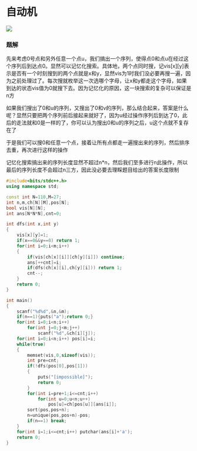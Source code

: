# 自动机

![](http://www.ebola.pro/images/20180908A.jpg)

### 题解

先来考虑0号点和另外任意一个点u，我们搞出一个序列，使得点0和点u在经过这个序列后到达点0。显然可以记忆化搜索。具体地，两个点同时搜，记vis\[x\]\[y\]表示是否有一个时刻搜到的两个点就是x和y，显然vis为1时我们没必要再搜一遍，因为之前处理过了。每次搜就枚举这一次选哪个字母，让x和y都走这个字母，如果到达的状态vis值为0就搜下去。因为记忆化的原因，这一块搜索的复杂可以保证是n方

如果我们搜出了0和u的序列，又搜出了0和v的序列，那么结合起来，答案是什么呢？显然只要把两个序列前后接起来就好了，因为u经过操作序列后到达了0，此后的走法就和0是一样的了，你可以认为搜出0和u的序列之后，u这个点就不复存在了

于是我们可以搜0和任意一个点，接着让所有点都走一遍搜出来的序列，然后排序去重，再次进行这样的操作

记忆化搜索搞出来的序列长度显然不超过n\*n，然后我们至多进行n此操作，所以最后的序列长度不会超过n三方，因此没必要去理睬题目给出的答案长度限制

```cpp
#include<bits/stdc++.h>
using namespace std;

const int N=110,M=27;
int n,m,ch[N][M],pos[N];
bool vis[N][N];
int ans[N*N*N],cnt=0;

int dfs(int x,int y)
{
    vis[x][y]=1;
    if(x==0&&y==0) return 1;
    for(int i=0;i<m;i++)
    {
        if(vis[ch[x][i]][ch[y][i]]) continue;
        ans[++cnt]=i;
        if(dfs(ch[x][i],ch[y][i])) return 1;
        cnt--;
    }
    return 0;
}

int main()
{
    scanf("%d%d",&n,&m);
    if(n==1){puts("a");return 0;}
    for(int i=0;i<n;i++)
        for(int j=0;j<m;j++)
            scanf("%d",&ch[i][j]);
    for(int i=0;i<n;i++) pos[i]=i;
    while(true)
    {
        memset(vis,0,sizeof(vis));
        int pre=cnt;
        if(!dfs(pos[0],pos[1]))
        {
            puts("[impossible]");
            return 0;
        }
        for(int i=pre+1;i<=cnt;i++)
            for(int u=0;u<n;u++)
                pos[u]=ch[pos[u]][ans[i]];
        sort(pos,pos+n);
        n=unique(pos,pos+n)-pos;
        if(n==1) break;
    }
    for(int i=1;i<=cnt;i++) putchar(ans[i]+'a');
    return 0;
}
```

